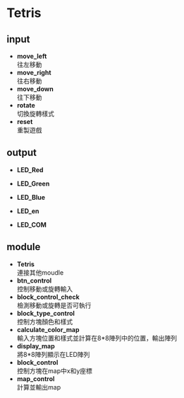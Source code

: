 # Tetris

## input
* __move_left__  
往左移動  
* __move_right__  
往右移動  
* __move_down__  
往下移動  
* __rotate__  
切換旋轉樣式  
* __reset__  
重製遊戲

## output 

* **LED_Red**
  
* **LED_Green**
  
* **LED_Blue**
  
*	**LED_en**
  
*	**LED_COM**

## module

* **Tetris**  
連接其他moudle
* **btn_control**  
控制移動或旋轉輸入
* **block_control_check**  
檢測移動或旋轉是否可執行
* **block_type_control**  
控制方塊顏色和樣式
* **calculate_color_map**  
輸入方塊位置和樣式並計算在8*8陣列中的位置，輸出陣列
* **display_map**  
將8*8陣列顯示在LED陣列
* **block_control**  
控制方塊在map中x和y座標
* **map_control**  
計算並輸出map
